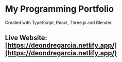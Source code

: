 # My Programming Portfolio
Created with TypeScript, React, Three.js and Blender
## Live Website: [https://deondregarcia.netlify.app/](https://deondregarcia.netlify.app/)
